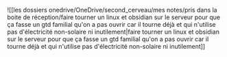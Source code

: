 ![[les dossiers onedrive/OneDrive/second_cerveau/mes notes/pris dans la boite de réception/faire tourner un linux et obsidian sur le serveur pour que ça fasse un gtd familial qu'on a pas ouvrir car il tourne déjà et qui n'utilise pas d'électricité non-solaire ni inutilement|faire tourner un linux et obsidian sur le serveur pour que ça fasse un gtd familial qu'on a pas ouvrir car il tourne déjà et qui n'utilise pas d'électricité non-solaire ni inutilement]]